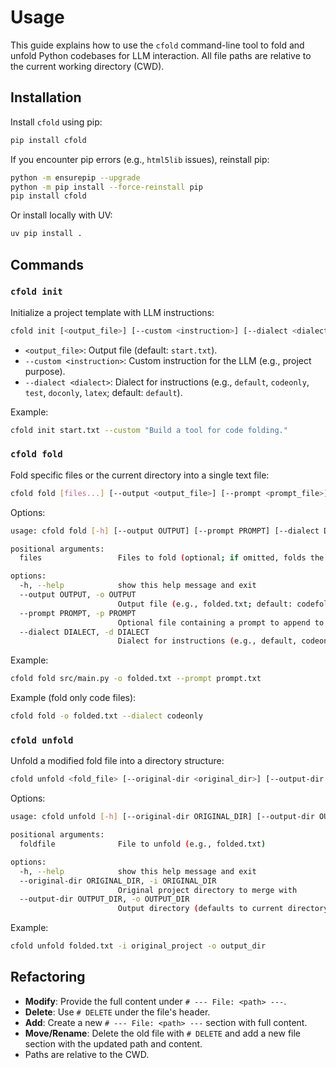 # Usage

This guide explains how to use the `cfold` command-line tool to fold and unfold Python codebases for LLM interaction. All file paths are relative to the current working directory (CWD).

## Installation

Install `cfold` using pip:

```bash
pip install cfold
```

If you encounter pip errors (e.g., `html5lib` issues), reinstall pip:

```bash
python -m ensurepip --upgrade
python -m pip install --force-reinstall pip
pip install cfold
```

Or install locally with UV:

```bash
uv pip install .
```

## Commands

### `cfold init`

Initialize a project template with LLM instructions:

```bash
cfold init [<output_file>] [--custom <instruction>] [--dialect <dialect>]
```

- `<output_file>`: Output file (default: `start.txt`).
- `--custom <instruction>`: Custom instruction for the LLM (e.g., project purpose).
- `--dialect <dialect>`: Dialect for instructions (e.g., `default`, `codeonly`, `test`, `doconly`, `latex`; default: `default`).

Example:

```bash
cfold init start.txt --custom "Build a tool for code folding."
```

### `cfold fold`

Fold specific files or the current directory into a single text file:

```bash
cfold fold [files...] [--output <output_file>] [--prompt <prompt_file>] [--dialect <dialect>]
```

Options:

```bash
usage: cfold fold [-h] [--output OUTPUT] [--prompt PROMPT] [--dialect DIALECT] [files ...]

positional arguments:
  files                 Files to fold (optional; if omitted, folds the current directory)

options:
  -h, --help            show this help message and exit
  --output OUTPUT, -o OUTPUT
                        Output file (e.g., folded.txt; default: codefold.txt)
  --prompt PROMPT, -p PROMPT
                        Optional file containing a prompt to append to the output
  --dialect DIALECT, -d DIALECT
                        Dialect for instructions (e.g., default, codeonly, test, doconly, latex; default: default)
```

Example:

```bash
cfold fold src/main.py -o folded.txt --prompt prompt.txt
```

Example (fold only code files):

```bash
cfold fold -o folded.txt --dialect codeonly
```

### `cfold unfold`

Unfold a modified fold file into a directory structure:

```bash
cfold unfold <fold_file> [--original-dir <original_dir>] [--output-dir <output_dir>]
```

Options:

```bash
usage: cfold unfold [-h] [--original-dir ORIGINAL_DIR] [--output-dir OUTPUT_DIR] foldfile

positional arguments:
  foldfile              File to unfold (e.g., folded.txt)

options:
  -h, --help            show this help message and exit
  --original-dir ORIGINAL_DIR, -i ORIGINAL_DIR
                        Original project directory to merge with
  --output-dir OUTPUT_DIR, -o OUTPUT_DIR
                        Output directory (defaults to current directory)
```

Example:

```bash
cfold unfold folded.txt -i original_project -o output_dir
```

## Refactoring

- **Modify**: Provide the full content under `# --- File: <path> ---`.
- **Delete**: Use `# DELETE` under the file's header.
- **Add**: Create a new `# --- File: <path> ---` section with full content.
- **Move/Rename**: Delete the old file with `# DELETE` and add a new file section with the updated path and content.
- Paths are relative to the CWD.

